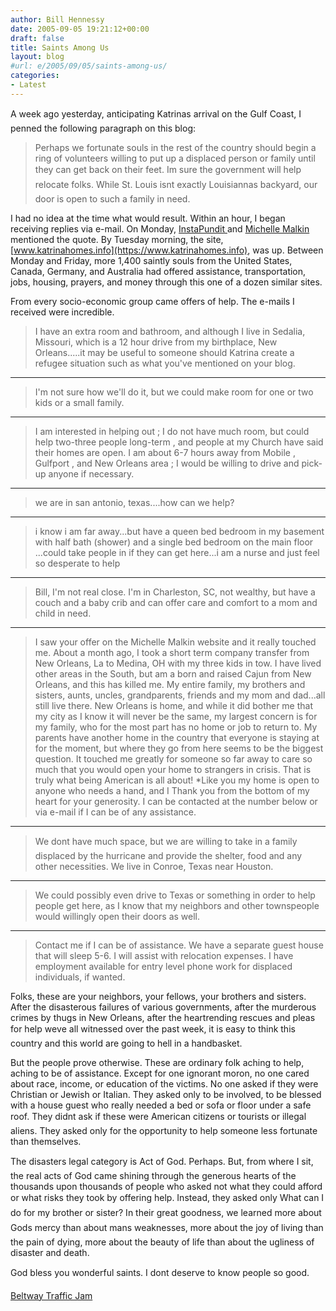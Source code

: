 ```yaml
---
author: Bill Hennessy
date: 2005-09-05 19:21:12+00:00
draft: false
title: Saints Among Us
layout: blog
#url: e/2005/09/05/saints-among-us/
categories:
- Latest
---
```


A week ago yesterday, anticipating Katrinas arrival on the Gulf Coast, I penned the following paragraph on this blog:



> Perhaps we fortunate souls in the rest of the country should begin a ring of volunteers willing to put up a displaced person or family until they can get back on their feet. Im sure the government will help relocate folks. While St. Louis isnt exactly Louisiannas backyard, our door is open to such a family in need.



I had no idea at the time what would result.  Within an hour, I began receiving replies via e-mail.  On Monday, [InstaPundit ](https://www.instapundit.com)and [Michelle Malkin ](https://michellemalkin.com/archives/003423.htm)mentioned the quote.  By Tuesday morning, the site, [www.katrinahomes.info](https://www.katrinahomes.info), was up.  Between Monday and Friday, more 1,400 saintly souls from the United States, Canada, Germany, and Australia had offered assistance, transportation, jobs, housing, prayers, and money through this one of a dozen similar sites.

From every socio-economic group came offers of help.  The e-mails I received were incredible.



> I have an extra room and bathroom, and although I live in Sedalia, Missouri, which is a 12 hour drive from my birthplace, New Orleans.....it may be useful to someone should Katrina create a refugee situation such as what you've mentioned on your blog.




* * *




> I'm not sure how we'll do it, but we could make room for one or two kids or a small family.




* * *




> I am interested in helping out ; I do not have much room, but could help two-three people long-term , and people at my Church have said their homes are open. I am about 6-7 hours away from Mobile , Gulfport , and New Orleans area ; I would be willing to drive and pick-up anyone if necessary.




* * *




> we are in san antonio, texas....how can we help?




* * *




> i know i am far away...but have a queen bed bedroom in my basement with half bath (shower) and a single bed bedroom on the main floor ...could take people in if they can get here...i am a nurse and just feel so desperate to help




* * *




> Bill, I'm not real close.  I'm in Charleston, SC,  not wealthy, but have a couch and a baby crib and can offer care and comfort to a mom and child in need. 




* * *




> I saw your offer on the Michelle Malkin website and it really touched me. About a month ago, I took a short term company transfer from New Orleans, La to Medina, OH with my three kids in tow. I have lived other areas in the South, but am a born and raised Cajun from New Orleans, and this has killed me. My entire family, my brothers and sisters, aunts, uncles, grandparents, friends and my mom and dad...all still live there. New Orleans is home, and while it did bother me that my city as I know it will never be the same, my largest concern is for my family, who for the most part has no home or job to return to. My parents have another home in the country that everyone is staying at for the moment, but where they go from here seems to be the biggest question. It touched me greatly for someone so far away to care so much that you would open your home to strangers in crisis. That is truly what being American is all about!
*Like you my home is open to anyone who needs a hand, and I Thank you from the bottom of my heart for your generosity. I can be contacted at the number below or via e-mail if I can be of any assistance.




* * *




> We dont have much space, but we are willing to take in a family displaced by the hurricane and provide the shelter, food and any other necessities. We live in Conroe, Texas near Houston.




* * *




> We could possibly even drive to Texas or something in order to help people get here, as I know that my neighbors and other townspeople would willingly open their doors as well.




* * *




> Contact me if I can be of assistance.  We have a separate guest house that will sleep 5-6.  I will assist with relocation expenses.  I have employment available for entry level phone work for displaced individuals, if wanted. 



Folks, these are your neighbors, your fellows, your brothers and sisters.  After the disasterous failures of various governments, after the murderous crimes by thugs in New Orleans, after the heartrending rescues and pleas for help weve all witnessed over the past week, it is easy to think this country and this world are going to hell in a handbasket.

But the people prove otherwise.  These are ordinary folk aching to help, aching to be of assistance.  Except for one ignorant moron, no one cared about race, income, or education of the victims.  No one asked if they were Christian or Jewish or Italian.  They asked only to be involved, to be blessed with a house guest who really needed a bed or sofa or floor under a safe roof.  They didnt ask if these were American citizens or tourists or illegal aliens.  They asked only for the opportunity to help someone less fortunate than themselves.

The disasters legal category is Act of God.  Perhaps.  But, from where I sit, the real acts of God came shining through the generous hearts of the thousands upon thousands of people who asked not what they could afford or what risks they took by offering help.  Instead, they asked only What can I do for my brother or sister?  In their great goodness, we learned more about Gods mercy than about mans weaknesses, more about the joy of living than the pain of dying, more about the beauty of life than about the ugliness of disaster and death.

God bless you wonderful saints.  I dont deserve to know people so good.

[Beltway Traffic Jam](https://www.outsidethebeltway.com/archives/11899)
